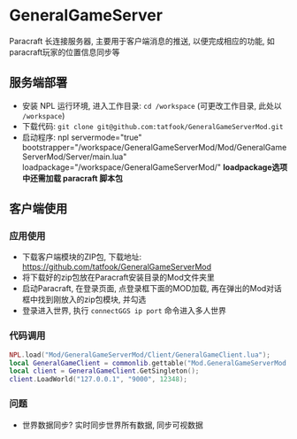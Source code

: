# GeneralGameServer

Paracraft 长连接服务器, 主要用于客户端消息的推送, 以便完成相应的功能, 如paracraft玩家的位置信息同步等

## 服务端部署

- 安装 NPL 运行环境, 进入工作目录: `cd /workspace` (可更改工作目录, 此处以 `/workspace`)
- 下载代码: `git clone git@github.com:tatfook/GeneralGameServerMod.git`
- 启动程序: npl servermode="true" bootstrapper="/workspace/GeneralGameServerMod/Mod/GeneralGameServerMod/Server/main.lua" loadpackage="/workspace/GeneralGameServerMod/"
**loadpackage选项中还需加载 paracraft 脚本包**

## 客户端使用

### 应用使用

- 下载客户端模块的ZIP包, 下载地址: https://github.com/tatfook/GeneralGameServerMod
- 将下载好的zip包放在Paracraft安装目录的Mod文件夹里
- 启动Paracraft, 在登录页面, 点登录框下面的MOD加载, 再在弹出的Mod对话框中找到刚放入的zip包模块, 并勾选
- 登录进入世界, 执行 `connectGGS ip port` 命令进入多人世界

### 代码调用

```lua
NPL.load("Mod/GeneralGameServerMod/Client/GeneralGameClient.lua");
local GeneralGameClient = commonlib.gettable("Mod.GeneralGameServerMod.Client.GeneralGameClient");
local client = GeneralGameClient.GetSingleton();
client.LoadWorld("127.0.0.1", "9000", 12348);
```

### 问题

- 世界数据同步?  实时同步世界所有数据,  同步可视数据